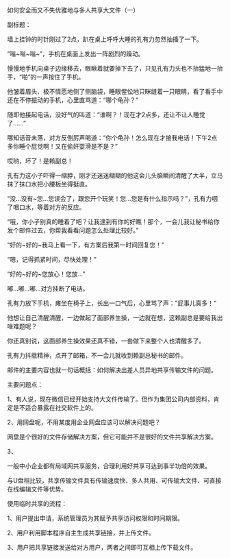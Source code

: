 如何安全而又不失优雅地与多人共享大文件（一）

副标题：



墙上挂钟的时针刚过了2点，趴在桌上呼呼大睡的孔有力忽然抽搐了一下。

“嗡~嗡~嗡~”，手机在桌面上发出一阵剧烈的躁动。

慢慢地手机向桌子边缘移去，眼瞅着就要掉下去了，只见孔有力头也不抬猛地一抬手，“啪”的一声按住了手机。

他皱着眉头、极不情愿地侧了侧脑袋，睡眼惺忪地只眯缝着一只眼睛，看了看手中还在不停振动的手机，心里直骂道：“哪个龟孙？”

随即他接起电话，没好气的叫道：“谁啊？！现在才2点多，还让不让人睡觉了......”

哪知话音未落，对方反倒厉声喝道：“你个龟孙！怎么现在才接我电话！下午2点多你睡个屁觉啊！又在偷奸耍滑是不是？”

哎哟，坏了！是赖副总！

孔有力这小子吓得一缩脖，刚才还迷迷糊糊的他这会儿头脑瞬间清醒了大半，立马抹了抹口水把小腰板坐得挺直。

“没...没有~您...您误会了，跟您开个玩笑！您...您是有什么指示吗？”，孔有力咽了咽口水，等着对方的反应。

“哦，你小子别真的睡着了吧？让我逮到有你的好瞧！那个，一会儿我让秘书给你发个邮件过去，你帮我看看问题怎么处理比较好。”

“好的~好的~我马上看一下，有方案后我第一时间回复您！”

“嗯，记得抓紧时间，尽快处理！”

“好的~好的~您放心！您放...”

嘟...嘟...嘟...对方挂断了电话。

孔有力放下手机，瘫坐在椅子上，长出一口气后，心里骂了声：”屁事儿真多！“

他想让自己清醒清醒，一边做起了面部养生操，一边就在想，这赖副总是要给我出啥难题呢？



你还真别说，这面部养生操效果还真不错，一套做下来整个人也清醒多了。

孔有力抖擞精神，点开了邮箱，不一会儿就收到赖副总秘书的邮件。

邮件的主要内容也就一句话概括：如何解决出差人员异地共享传输文件的问题。



主要问题点：

1、有人说，现在微信已经开始支持大文件传输了。但作为集团公司内部资料，肯定是不适合暴露在社交软件上的。

2、用网盘呢，不用某度用企业网盘应该可以解决问题吧？

网盘是个很好的文件存储解决方案，但它可能并不是很好的文件共享解决方案。

3、







一般中小企业都有局域网共享服务，合理利用好共享可达到事半功倍的效果。

与U盘相比较，共享传输文件具有传输速度快、多人共用、可传输大文件、可直接在线编辑文件等优势。



使用临时共享的流程：

1、用户提出申请，系统管理员为其赋予共享访问权限和时间期限。

2、用户利用脚本程序自主生成共享链接，并上传文件。

3、用户把共享链接发送给对方用户，两者之间即可互相上传下载文件。









